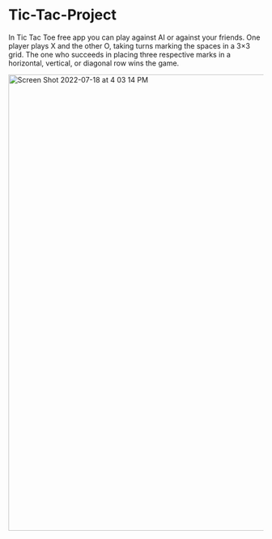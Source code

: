 # Tic-Tac-Project
In Tic Tac Toe free app you can play against AI or against your friends. One player plays X and the other O, taking turns marking the spaces in a 3×3 grid. The one who succeeds in placing three respective marks in a horizontal, vertical, or diagonal row wins the game.



<img width="902" alt="Screen Shot 2022-07-18 at 4 03 14 PM" src="https://user-images.githubusercontent.com/106480594/179520291-95462cd4-ea33-4ac1-b8ee-1848708fe046.png">

